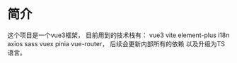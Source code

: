 # 简介
这个项目是一个vue3框架， 目前用到的技术栈有： vue3 vite element-plus i18n axios sass vuex pinia vue-router， 后续会更新内部所有的依赖 以及升级为TS语言。

